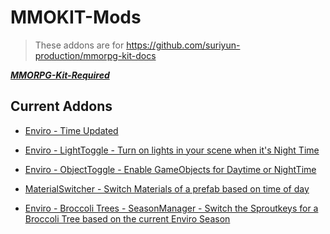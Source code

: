 # MMOKIT-Mods

>These addons are for <https://github.com/suriyun-production/mmorpg-kit-docs>

***[MMORPG-Kit-Required](https://assetstore.unity.com/packages/templates/systems/mmorpg-kit-2d-3d-survival-110188)***

## Current Addons

* [Enviro - Time Updated](https://github.com/runningbird/MMOKIT-Mods/tree/main/Enviro)

* [Enviro - LightToggle - Turn on lights in your scene when it's Night Time](https://github.com/runningbird/MMOKIT-Mods/tree/main/Enviro)
* [Enviro - ObjectToggle - Enable GameObjects for Daytime or NightTime](https://github.com/runningbird/MMOKIT-Mods/tree/main/Enviro)

* [MaterialSwitcher - Switch Materials of a prefab based on time of day](https://github.com/runningbird/MMOKIT-Mods/tree/main/MaterialSwitcher)

* [Enviro - Broccoli Trees - SeasonManager - Switch the Sproutkeys for a Broccoli Tree based on the current Enviro Season](https://github.com/runningbird/MMOKIT-Mods/tree/main/Enviro/Broccoli)



